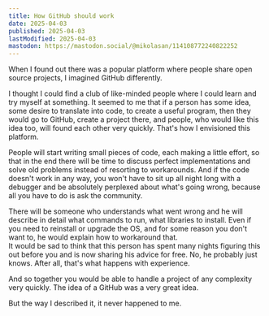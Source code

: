 ```yaml
---
title: How GitHub should work
date: 2025-04-03
published: 2025-04-03
lastModified: 2025-04-03
mastodon: https://mastodon.social/@mikolasan/114108772240822252
---
```

When I found out there was a popular platform where people share open source projects, I imagined GitHub differently.

I thought I could find a club of like-minded people where I could learn and try myself at something.  It seemed to me that if a person has some idea, some desire to translate into code, to create a useful program, then they would go to GitHub, create a project there, and people, who would like this idea too, will found each other very quickly. That's how I envisioned this platform.

People will start writing small pieces of code, each making a little effort, so that in the end there will be time to discuss perfect implementations and solve old problems instead of resorting to workarounds. And if the code doesn't work in any way, you won't have to sit up all night long with a debugger and be absolutely perplexed about what's going wrong, because all you have to do is ask the community.

There will be someone who understands what went wrong and he will describe in detail what commands to run, what libraries to install. Even if you need to reinstall or upgrade the OS, and for some reason you don't want to, he would explain how to workaround that.  
It would be sad to think that this person has spent many nights figuring this out before you and is now sharing his advice for free. No, he probably just knows. After all, that's what happens with experience.

And so together you would be able to handle a project of any complexity very quickly. The idea of a GitHub was a very great idea. 

But the way I described it, it never happened to me.